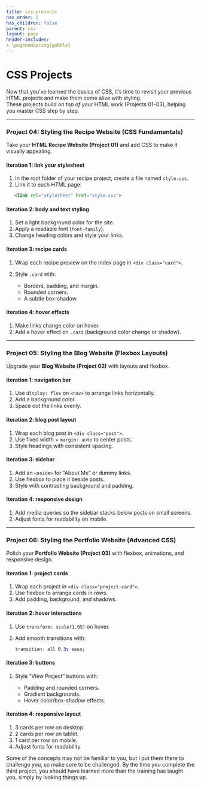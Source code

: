 ```yaml
---
title: css-projects
nav_order: 2
has_children: false
parent: css
layout: page
header-includes:
- \pagenumbering{gobble}
---
```



# CSS Projects
Now that you’ve learned the basics of CSS, it’s time to revisit your previous HTML projects and make them come alive with styling.  
These projects build *on top of* your HTML work (Projects 01–03), helping you master CSS step by step.  

---

### Project 04: Styling the Recipe Website (CSS Fundamentals)

Take your **HTML Recipe Website (Project 01)** and add CSS to make it visually appealing.

<div class="lesson-content__panel" markdown="1">

#### Iteration 1: link your stylesheet
1. In the root folder of your recipe project, create a file named `style.css`.
2. Link it to each HTML page:

```html
   <link rel="stylesheet" href="style.css">
````

#### Iteration 2: body and text styling

1. Set a light background color for the site.
2. Apply a readable font (`font-family`).
3. Change heading colors and style your links.

#### Iteration 3: recipe cards

1. Wrap each recipe preview on the index page in `<div class="card">`.
2. Style `.card` with:

   * Borders, padding, and margin.
   * Rounded corners.
   * A subtle box-shadow.

#### Iteration 4: hover effects

1. Make links change color on hover.
2. Add a hover effect on `.card` (background color change or shadow).

</div>

---

### Project 05: Styling the Blog Website (Flexbox Layouts)

Upgrade your **Blog Website (Project 02)** with layouts and flexbox.

<div class="lesson-content__panel" markdown="1">

#### Iteration 1: navigation bar

1. Use `display: flex` on `<nav>` to arrange links horizontally.
2. Add a background color.
3. Space out the links evenly.

#### Iteration 2: blog post layout

1. Wrap each blog post in `<div class="post">`.
2. Use fixed width + `margin: auto` to center posts.
3. Style headings with consistent spacing.

#### Iteration 3: sidebar

1. Add an `<aside>` for “About Me” or dummy links.
2. Use flexbox to place it beside posts.
3. Style with contrasting background and padding.

#### Iteration 4: responsive design

1. Add media queries so the sidebar stacks below posts on small screens.
2. Adjust fonts for readability on mobile.

</div>

---

### Project 06: Styling the Portfolio Website (Advanced CSS)

Polish your **Portfolio Website (Project 03)** with flexbox, animations, and responsive design.

<div class="lesson-content__panel" markdown="1">

#### Iteration 1: project cards

1. Wrap each project in `<div class="project-card">`.
2. Use flexbox to arrange cards in rows.
3. Add padding, background, and shadows.

#### Iteration 2: hover interactions

1. Use `transform: scale(1.05)` on hover.
2. Add smooth transitions with:

   ```css
   transition: all 0.3s ease;
   ```

#### Iteration 3: buttons

1. Style “View Project” buttons with:

   * Padding and rounded corners.
   * Gradient backgrounds.
   * Hover color/box-shadow effects.

#### Iteration 4: responsive layout

1. 3 cards per row on desktop.
2. 2 cards per row on tablet.
3. 1 card per row on mobile.
4. Adjust fonts for readability.

</div>

Some of the concepts may not be familiar to you, but I put them there to challenge you, so make sure to be challenged. By the time you complete the third project, you should have learned more than the training has taught you, simply by looking things up.

